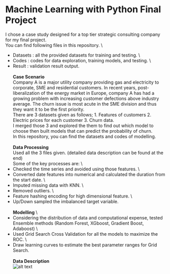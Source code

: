 # Machine Learning with Python Final Project
I chose a case study designed for a top tier strategic consulting company for my final project. \
You can find following files in this repository. \
* Datasets : all the provided datasets for training and testing. \
* Codes : codes for data exploration, training models, and testing. \
* Result : validation result output. \
\
**Case Scenario** \
Company A is a major utility company providing gas and electricity to corporate, SME and residential customers. In recent years, post-liberalization of the energy market in Europe, company A has had a growing problem with increasing customer defections above industry average. The churn issue is most acute in the SME division and thus they want it to be the first priority. \
There are 3 datasets given as follows; 1. Features of customers 2. Electric prices for each customer 3. Churn data. \
I merged those 3 and explored the them to find out which model to choose then built models that can predict the probability of churn. \
In this repository, you can find the datasets and codes of modelling. \
\
**Data Processing** \
Used all the 3 files given. (detailed data description can be found at the end) \
Some of the key processes are: \
* Checked the time series and avoided using those features. \
* Converted date features into numerical and calculated the duration from the start date. \
* Imputed missing data with KNN.  \
* Removed outliers.  \
* Feature hashing encoding for high dimensional feature.  \
* Up/Down sampled the imbalanced target variable.  \
 \
**Modelling** \
 * Considering the distribution of data and computational expense, tested Ensemble methods (Random Forest, XGboost, Gradient Boost, Adaboost) \
 * Used Grid Search Cross Validation for all the models to maximize the ROC. \
 * Draw learning curves to estimate the best parameter ranges for Grid Search. \
 \
**Data Description** \
![alt text](https://github.com/chierina/ESCP-ML-Python/blob/master/data_description.png)
